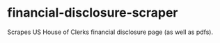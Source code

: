 # financial-disclosure-scraper
Scrapes US House of Clerks financial disclosure page (as well as pdfs).
